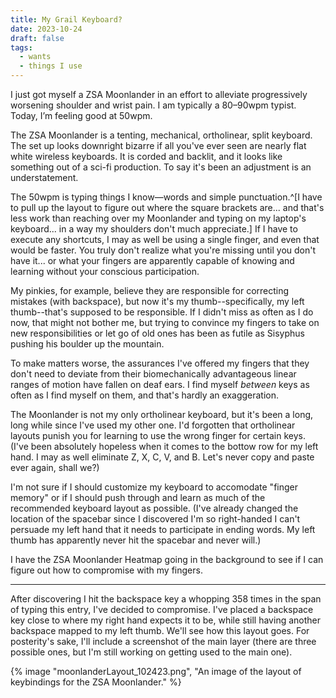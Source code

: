 ```yaml
---
title: My Grail Keyboard?
date: 2023-10-24
draft: false
tags:
  - wants
  - things I use
---
```


I just got myself a ZSA Moonlander in an effort to alleviate progressively worsening shoulder and wrist pain. I am typically a 80–90wpm typist. Today, I’m feeling good at 50wpm.

<!-- excerpt -->

The ZSA Moonlander is a tenting, mechanical, ortholinear, split keyboard. The set up looks downright bizarre if all you've ever seen are nearly flat white wireless keyboards. It is corded and backlit, and it looks like something out of a sci-fi production. To say it's been an adjustment is an understatement. 

The 50wpm is typing things I know—words and simple punctuation.^[I have to pull up the layout to figure out where the square brackets are... and that's less work than reaching over my Moonlander and typing on my laptop's keyboard... in a way my shoulders don't much appreciate.] If I have to execute any shortcuts, I may as well be using a single finger, and even that would be faster. You truly don't realize what you're missing until you don't have it... or what your fingers are apparently capable of knowing and learning without your conscious participation.

My pinkies, for example, believe they are responsible for correcting mistakes (with backspace), but now it's my thumb--specifically, my left thumb--that's supposed to be responsible. If I didn't miss as often as I do now, that might not bother me, but trying to convince my fingers to take on new responsibilities or let go of old ones has been as futile as Sisyphus pushing his boulder up the mountain. 

To make matters worse, the assurances I've offered my fingers that they don't need to deviate from their biomechanically advantageous linear ranges of motion have fallen on deaf ears. I find myself *between* keys as often as I find myself on them, and that's hardly an exaggeration.

The Moonlander is not my only ortholinear keyboard, but it's been a long, long while since I've used my other one. I'd forgotten that ortholinear layouts punish you for learning to use the wrong finger for certain keys. (I've been absolutely hopeless when it comes to the bottow row for my left hand. I may as well eliminate Z, X, C, V, and B. Let's never copy and paste ever again, shall we?)

I'm not sure if I should customize my keyboard to accomodate "finger memory" or if I should push through and learn as much of the recommended keyboard layout as possible. (I've already changed the location of the spacebar since I discovered I'm so right-handed I can't persuade my left hand that it needs to participate in ending words. My left thumb has apparently never hit the spacebar and never will.)

I have the ZSA Moonlander Heatmap going in the background to see if I can figure out how to compromise with my fingers.

<hr />

After discovering I hit the backspace key a whopping 358 times in the span of typing this entry, I've decided to compromise. I've placed a backspace key close to where my right hand expects it to be, while still having another backspace mapped to my left thumb. We'll see how this layout goes. For posterity's sake, I'll include a screenshot of the main layer (there are three possible ones, but I'm still working on getting used to the main one).

{% image "moonlanderLayout_102423.png", "An image of the layout of keybindings for the ZSA Moonlander." %}